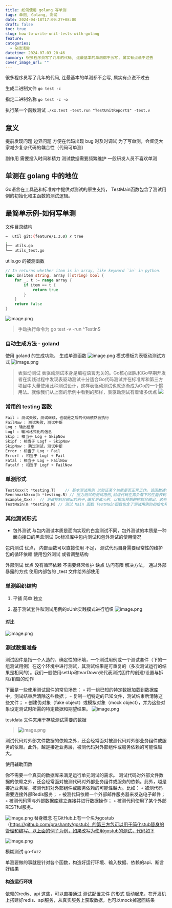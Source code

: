 ```yaml
---
title: 如何使用 golang 写单测
tags: 单测, Golang, 测试
date: 2024-04-18T17:09:27+08:00
draft: false
toc: true
slug: how-to-write-unit-tests-with-golang
feature: 
categories:
  - 杂技浅尝
datetime: 2024-07-03 20:46
summary: 很多程序员写了几年的代码, 连最基本的单测都不会写, 属实有点说不过去
cover_image_url: ""
---
```

很多程序员写了几年的代码, 连最基本的单测都不会写, 属实有点说不过去
<!--more-->


生成二进制文件
`go test -c`

指定二进制名称
`go test -c -o `

执行某一个函数测试
`./xx.test -test.run "TestUnitReport$" -test.v`

## 意义
提前发现问题
边界问题
方便在代码出现 bug 时及时调试
为了写单测，会督促大家减少复杂代码的耦合性（代码可单测）

副作用
需要投入时间和精力
测试数据需要频繁维护
一般研发人员不喜欢单测

## 单测在 golang 中的地位
Go语言在工具链和标准库中提供对测试的原生支持，
TestMain函数包含了测试用例的初始化和主函数的测试逻辑。
## 最简单示例-如何写单测

文件目录结构
```bash
➜  util git:(feature/1.3.0) ✗ tree
.
├── utils.go
└── utils_test.go
```

utils.go 的被测函数
```go
// In returns whether item is in array, like keyword `in` in python.
func In(item string, array []string) bool {
	for _, t := range array {
		if item == t {
			return true
		}
	}
	return false
}
```
![image.png](https://img.yunpiao.site/ob/202404181708718.png)

> 手动执行命令为 go test -v -run ^TestIn$


### 自动生成方法 - goland

使用 goland 的生成功能， 生成单测函数
![image.png](https://img.yunpiao.site/ob/20230706114853.png)
模式模板为表驱动测试方式
![image.png](https://img.yunpiao.site/ob/20230706114933.png)

>表驱动测试
表驱动测试本身是编程语言无关的。Go核心团队和Go早期开发者在实践过程中发现表驱动测试十分适合Go代码测试并在标准库和第三方项目中大量使用此种测试设计，这样表驱动测试也就逐渐成为Go的一个惯用法。就像我们从上面的示例中看到的那样，表驱动测试有着诸多优点
![](https://img.yunpiao.site/ob/20230705181049.png)



### 常用的 testing 函数

```python
Fail : 测试失败，测试继续，也就是之后的代码依然会执行
FailNow : 测试失败，测试中断
Log : 输出信息
Logf : 输出格式化的信息
Skip : 相当于 Log + SkipNow
Skipf : 相当于 Logf + SkipNow
SkipNow : 跳过测试，测试中断
Error : 相当于 Log + Fail
Errorf : 相当于 Logf + Fail
Fatal : 相当于 Log + FailNow
Fatalf : 相当于 Logf + FailNow
```

### 单测形式
```go
TestXxxx(t *testing.T)    // 基本测试用例 以验证某个功能是否正常工作。该函数通常包含一个或多个测试用例，用于测试代码的不同方面。测试用例可以使用断言检查程序的预期输出是否与实际输出一致。
BenchmarkXxxx(b *testing.B) // 压力测试的测试用例,验证代码在高负载下的性能表现。压力测试可以使用不同的测试负载来测试代码在不同负载下的响应时间、吞吐量和资源使用情况等
Example_Xxx()  // 测试控制台输出的例子,编写测试示例，以输出预期的控制台输出。这些输出通常用于验证程序是否按照预期的行为执行
TestMain(m *testing.M) // 测试 Main 函数 TestMain函数包含了测试用例的初始化和主函数的测试逻辑。
```


### 其他测试形式
- 包外测试
与包内测试本质是面向实现的白盒测试不同，包外测试的本质是一种面向接口的黑盒测试
Go标准库中包内测试和包外测试的使用情况

包内测试
	优点， 
		内部函数可以直接使用
	不足， 
		测试代码自身需要经常性的维护
		包的循环依赖 使用包外测试 或者调整结构
	
外部测试
	优点
		没有循环依赖
		不需要经常维护
	缺点
		访问有限  解决方法， 通过外部暴露的方式 使用内部包的 _test 文件给外部使用



### 单测组织结构

1. 平铺
	简单 
	独立
	
2. 基于测试套件和测试用例的xUnit实践模式进行组织
![image.png](https://img.yunpiao.site/ob/20230705155338.png)

#### 对比

![image.png](https://img.yunpiao.site/ob/20230705155359.png)


### 测试数据准备

测试固件是指一个人造的、确定性的环境，一个测试用例或一个测试套件（下的一组测试用例）在这个环境中进行测试，其测试结果是可重复的（多次测试运行的结果是相同的）。我们一般使用setUp和tearDown来代表测试固件的创建/设置与拆除/销毁的动作

下面是一些使用测试固件的常见场景：
◦  将一组已知的特定数据加载到数据库中，测试结束后清除这些数据；
◦  复制一组特定的已知文件，测试结束后清除这些文件；
◦  创建伪对象（fake object）或模拟对象（mock object），并为这些对象设定测试时所需的特定数据和期望结果。
![image.png](https://img.yunpiao.site/ob/20230705160127.png)


testdata 文件夹用于存放测试需要的数据
>![image.png](https://img.yunpiao.site/ob/20230707095813.png)


测试代码对外部文件数据的依赖之外，还会经常面对被测代码对外部业务组件或服务的依赖。此外，越是接近业务层，被测代码对外部组件或服务依赖的可能性越大。

使用辅助函数

你不需要一个真实的数据库来满足运行单元测试的需求。
测试代码对外部文件数据的依赖之外，还会经常面对被测代码对外部业务组件或服务的依赖。此外，越是接近业务层，被测代码对外部组件或服务依赖的可能性越大。比如：
◦  被测代码需要连接外部Redis服务；
◦  被测代码依赖一个外部邮件服务器来发送电子邮件；
◦  被测代码需与外部数据库建立连接并进行数据操作；
◦  被测代码使用了某个外部RESTful服务。

![image.png](https://img.yunpiao.site/ob/20230705181409.png)
替身概念
在GitHub上有一个名为gostub（https://github.com/prashantv/gostub）的第三方包可以用于简化stub替身的管理和编写。以上面的例子为例，如果改写为使用gostub的测试，代码如下

![image.png](https://img.yunpiao.site/ob/20230705182354.png)

模糊测试 go-fuzz



单测要做的事就是针对各个函数，构造好运行环境、输入数据、依赖的api、断言好结果

#### 构造运行环境

依赖的redis、api 这些，可以直接通过 测试配置文件 的形式 启动起来，在开发机上搭建好redis、api服务，从真实服务上获取数据，也可以mock掉返回结果
